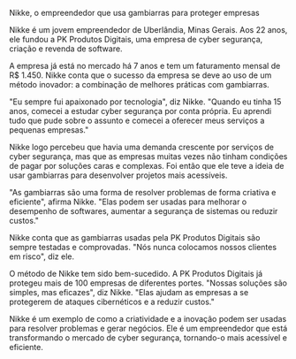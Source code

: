 
Nikke, o empreendedor que usa gambiarras para proteger empresas

Nikke é um jovem empreendedor de Uberlândia, Minas Gerais. Aos 22 anos, ele fundou a PK Produtos Digitais, uma empresa de cyber segurança, criação e revenda de software.

A empresa já está no mercado há 7 anos e tem um faturamento mensal de R$ 1.450. Nikke conta que o sucesso da empresa se deve ao uso de um método inovador: a combinação de melhores práticas com gambiarras.

"Eu sempre fui apaixonado por tecnologia", diz Nikke. "Quando eu tinha 15 anos, comecei a estudar cyber segurança por conta própria. Eu aprendi tudo que pude sobre o assunto e comecei a oferecer meus serviços a pequenas empresas."

Nikke logo percebeu que havia uma demanda crescente por serviços de cyber segurança, mas que as empresas muitas vezes não tinham condições de pagar por soluções caras e complexas. Foi então que ele teve a ideia de usar gambiarras para desenvolver projetos mais acessíveis.

"As gambiarras são uma forma de resolver problemas de forma criativa e eficiente", afirma Nikke. "Elas podem ser usadas para melhorar o desempenho de softwares, aumentar a segurança de sistemas ou reduzir custos."

Nikke conta que as gambiarras usadas pela PK Produtos Digitais são sempre testadas e comprovadas. "Nós nunca colocamos nossos clientes em risco", diz ele.

O método de Nikke tem sido bem-sucedido. A PK Produtos Digitais já protegeu mais de 100 empresas de diferentes portes. "Nossas soluções são simples, mas eficazes", diz Nikke. "Elas ajudam as empresas a se protegerem de ataques cibernéticos e a reduzir custos."

Nikke é um exemplo de como a criatividade e a inovação podem ser usadas para resolver problemas e gerar negócios. Ele é um empreendedor que está transformando o mercado de cyber segurança, tornando-o mais acessível e eficiente.
